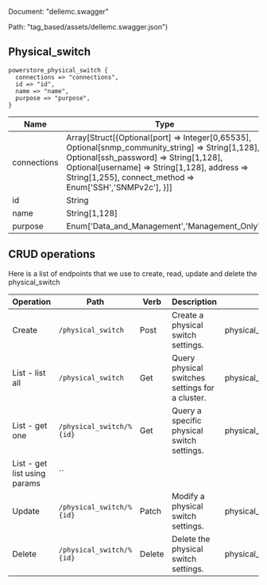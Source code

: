 Document: "dellemc.swagger"


Path: "tag_based/assets/dellemc.swagger.json")

## Physical_switch



```puppet
powerstore_physical_switch {
  connections => "connections",
  id => "id",
  name => "name",
  purpose => "purpose",
}
```

| Name        | Type           | Required       |
| ------------- | ------------- | ------------- |
|connections | Array[Struct[{Optional[port] => Integer[0,65535], Optional[snmp_community_string] => String[1,128], Optional[ssh_password] => String[1,128], Optional[username] => String[1,128], address => String[1,255], connect_method => Enum['SSH','SNMPv2c'], }]] | true |
|id | String | true |
|name | String[1,128] | true |
|purpose | Enum['Data_and_Management','Management_Only'] | true |



## CRUD operations

Here is a list of endpoints that we use to create, read, update and delete the physical_switch

| Operation | Path | Verb | Description | OperationID |
| ------------- | ------------- | ------------- | ------------- | ------------- |
|Create|`/physical_switch`|Post|Create a physical switch settings.|physical_switch_create|
|List - list all|`/physical_switch`|Get|Query physical switches settings for a cluster.|physical_switch_collection_query|
|List - get one|`/physical_switch/%{id}`|Get|Query a specific physical switch settings.|physical_switch_instance_query|
|List - get list using params|``||||
|Update|`/physical_switch/%{id}`|Patch|Modify a physical switch settings.|physical_switch_modify|
|Delete|`/physical_switch/%{id}`|Delete|Delete the physical switch settings.|physical_switch_delete|
